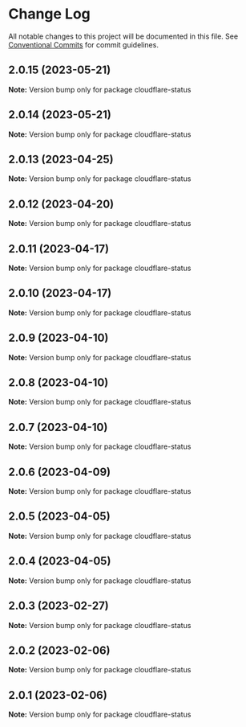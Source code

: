 # Change Log

All notable changes to this project will be documented in this file.
See [Conventional Commits](https://conventionalcommits.org) for commit guidelines.

## 2.0.15 (2023-05-21)

**Note:** Version bump only for package cloudflare-status





## 2.0.14 (2023-05-21)

**Note:** Version bump only for package cloudflare-status





## 2.0.13 (2023-04-25)

**Note:** Version bump only for package cloudflare-status





## 2.0.12 (2023-04-20)

**Note:** Version bump only for package cloudflare-status





## 2.0.11 (2023-04-17)

**Note:** Version bump only for package cloudflare-status





## 2.0.10 (2023-04-17)

**Note:** Version bump only for package cloudflare-status





## 2.0.9 (2023-04-10)

**Note:** Version bump only for package cloudflare-status





## 2.0.8 (2023-04-10)

**Note:** Version bump only for package cloudflare-status





## 2.0.7 (2023-04-10)

**Note:** Version bump only for package cloudflare-status





## 2.0.6 (2023-04-09)

**Note:** Version bump only for package cloudflare-status





## 2.0.5 (2023-04-05)

**Note:** Version bump only for package cloudflare-status





## 2.0.4 (2023-04-05)

**Note:** Version bump only for package cloudflare-status





## 2.0.3 (2023-02-27)

**Note:** Version bump only for package cloudflare-status





## 2.0.2 (2023-02-06)

**Note:** Version bump only for package cloudflare-status





## 2.0.1 (2023-02-06)

**Note:** Version bump only for package cloudflare-status
